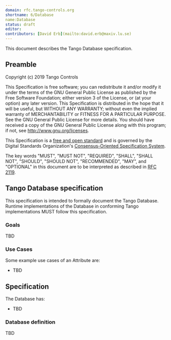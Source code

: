 ```yaml
---
domain: rfc.tango-controls.org
shortname: 6/Database
name:Database
status: draft
editor: 
contributors: [David Erb](mailto:david.erb@maxiv.lu.se)
---
```


This document describes the Tango Database specification.


## Preamble

Copyright (c) 2019 Tango Controls

This Specification is free software; you can redistribute it and/or modify it under the terms of the GNU General Public License as published by the Free Software Foundation; either version 3 of the License, or (at your option) any later version. This Specification is distributed in the hope that it will be useful, but WITHOUT ANY WARRANTY; without even the implied warranty of MERCHANTABILITY or FITNESS FOR A PARTICULAR PURPOSE. See the GNU General Public License for more details. You should have received a copy of the GNU General Public License along with this program; if not, see <http://www.gnu.org/licenses>.

This Specification is a [free and open standard](http://www.digistan.org/open-standard:definition) and is governed by the Digital Standards Organization's [Consensus-Oriented Specification System](http://www.digistan.org/spec:1/COSS).

The key words "MUST", "MUST NOT", "REQUIRED", "SHALL", "SHALL NOT", "SHOULD", "SHOULD NOT", "RECOMMENDED", "MAY", and "OPTIONAL" in this document are to be interpreted as described in [RFC 2119](http://tools.ietf.org/html/rfc2119).


## Tango Database specification

This specification is intended to formally document the Tango Database. 
Runtime implementations of the Database in conforming Tango implementations
MUST follow this specification.


### Goals

TBD

### Use Cases

Some example use cases of an Attribute are:
* TBD

## Specification

The Database has:
* TBD

### Database definition

TBD
